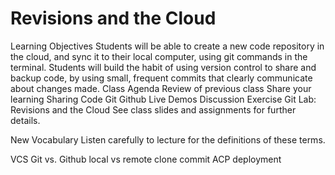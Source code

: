 # Revisions and the Cloud
Learning Objectives
Students will be able to create a new code repository in the cloud, and sync it to their local computer, using git commands in the terminal.
Students will build the habit of using version control to share and backup code, by using small, frequent commits that clearly communicate about changes made.
Class Agenda
Review of previous class
Share your learning
Sharing Code
Git
Github
Live Demos
Discussion Exercise
Git
Lab: Revisions and the Cloud
See class slides and assignments for further details.

New Vocabulary
Listen carefully to lecture for the definitions of these terms.

VCS
Git vs. Github
local vs remote
clone
commit
ACP
deployment
